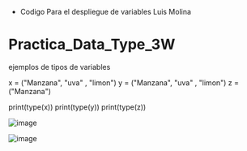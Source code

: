 - Codigo Para el despliegue de variables  Luis Molina

# Practica_Data_Type_3W
ejemplos de tipos de variables

x = ("Manzana", "uva" , "limon")
y = ("Manzana", "uva" , "limon")
z = ("Manzana")

print(type(x))
print(type(y))
print(type(z))

![image](https://github.com/user-attachments/assets/0d3708a4-26de-4887-8b84-301728c4853c)

![image](https://github.com/user-attachments/assets/c69feac4-76a5-41ce-8c86-dfb04479defb)
